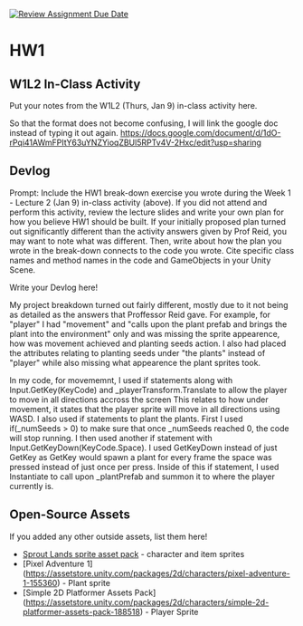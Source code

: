 [![Review Assignment Due Date](https://classroom.github.com/assets/deadline-readme-button-22041afd0340ce965d47ae6ef1cefeee28c7c493a6346c4f15d667ab976d596c.svg)](https://classroom.github.com/a/MjLLqDcN)
# HW1
## W1L2 In-Class Activity

Put your notes from the W1L2 (Thurs, Jan 9) in-class activity here.

So that the format does not become confusing, I will link the google doc instead of typing it out again.
https://docs.google.com/document/d/1dO-rPqi41AWmFPItY63uYNZYioqZBUl5RPTv4V-2Hxc/edit?usp=sharing 

## Devlog
Prompt: Include the HW1 break-down exercise you wrote during the Week 1 - Lecture 2 (Jan 9) in-class activity (above). If you did not attend and perform this activity, review the lecture slides and write your own plan for how you believe HW1 should be built. If your initially proposed plan turned out significantly different than the activity answers given by Prof Reid, you may want to note what was different. Then, write about how the plan you wrote in the break-down connects to the code you wrote. Cite specific class names and method names in the code and GameObjects in your Unity Scene.

Write your Devlog here!

My project breakdown turned out fairly different, mostly due to it not being as detailed as the answers that Proffessor Reid gave. For example, for "player" I had "movement" and "calls upon the plant prefab and brings the plant into the environment" only and was missing the sprite appearence, how was movement achieved and planting seeds action. I also had placed the attributes relating to planting seeds under "the plants" instead of "player" while also missing what appearence the plant sprites took.

In my code, for movememnt, I used if statements along with Input.GetKey(KeyCode) and _playerTransform.Translate to allow the player to move in all directions accross the screen This relates to how under movement, it states that the player sprite will move in all directions using WASD. I also used if statements to plant the plants. First I used if(_numSeeds > 0) to make sure that once _numSeeds reached 0, the code will stop running. I then used another if statement with Input.GetKeyDown(KeyCode.Space). I used GetKeyDown instead of just GetKey as GetKey would spawn a plant for every frame the space was pressed instead of just once per press. Inside of this if statement, I used Instantiate to call upon _plantPrefab and summon it to where the player currently is.



## Open-Source Assets
If you added any other outside assets, list them here!
- [Sprout Lands sprite asset pack](https://cupnooble.itch.io/sprout-lands-asset-pack) - character and item sprites
- [Pixel Adventure 1] (https://assetstore.unity.com/packages/2d/characters/pixel-adventure-1-155360) - Plant sprite
- [Simple 2D Platformer Assets Pack] (https://assetstore.unity.com/packages/2d/characters/simple-2d-platformer-assets-pack-188518) - Player Sprite
